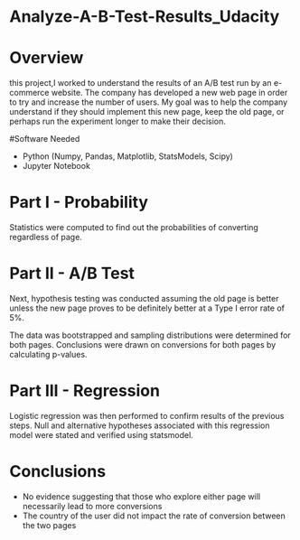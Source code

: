 # Analyze-A-B-Test-Results_Udacity

# Overview
this project,I worked to understand the results of an A/B test run by an e-commerce website. The company has developed a new web page in order to try and increase the number of users. My goal was to help the company understand if they should implement this new page, keep the old page, or perhaps run the experiment longer to make their decision.

#Software Needed
- Python (Numpy, Pandas, Matplotlib, StatsModels, Scipy)
- Jupyter Notebook

# Part I - Probability
Statistics were computed to find out the probabilities of converting regardless of page. 

# Part II - A/B Test
Next, hypothesis testing was conducted assuming the old page is better unless the new page proves to be definitely better at a Type I error rate of 5%.

The data was bootstrapped and sampling distributions were determined for both pages. Conclusions were drawn on conversions for both pages by calculating p-values.

# Part III - Regression
Logistic regression was then performed to confirm results of the previous steps. Null and alternative hypotheses associated with this regression model were stated and verified using statsmodel.

# Conclusions
- No evidence suggesting that those who explore either page will necessarily lead to more conversions
- The country of the user did not impact the rate of conversion between the two pages
